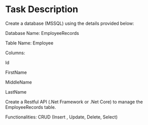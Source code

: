 # Task Description
Create a database (MSSQL) using the details provided below:

Database Name: EmployeeRecords

Table Name: Employee

Columns:

Id

FirstName

MiddleName

LastName	


Create a Restful API (.Net Framework or .Net Core)  to manage the EmployeeRecords table.

Functionalities: CRUD (Insert , Update, Delete, Select)
